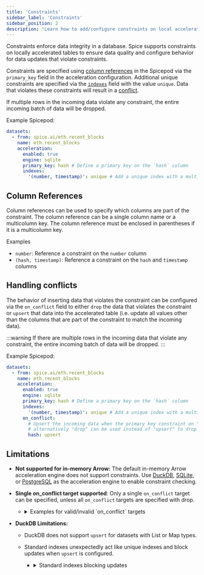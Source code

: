 ```yaml
---
title: 'Constraints'
sidebar_label: 'Constraints'
sidebar_position: 2
description: 'Learn how to add/configure constraints on local acceleration tables in Spice.'
---
```


Constraints enforce data integrity in a database. Spice supports constraints on locally accelerated tables to ensure data quality and configure behavior for data updates that violate constraints.

Constraints are specified using [column references](#column-references) in the Spicepod via the `primary_key` field in the acceleration configuration. Additional unique constraints are specified via the [`indexes`](./indexes.md) field with the value `unique`. Data that violates these constraints will result in a [conflict](#handling-conflicts).

If multiple rows in the incoming data violate any constraint, the entire incoming batch of data will be dropped.

Example Spicepod:

```yaml
datasets:
  - from: spice.ai/eth.recent_blocks
    name: eth.recent_blocks
    acceleration:
      enabled: true
      engine: sqlite
      primary_key: hash # Define a primary key on the `hash` column
      indexes:
        '(number, timestamp)': unique # Add a unique index with a multicolumn key comprised of the `number` and `timestamp` columns
```

## Column References

Column references can be used to specify which columns are part of the constraint. The column reference can be a single column name or a multicolumn key. The column reference must be enclosed in parentheses if it is a multicolumn key.

Examples

- `number`: Reference a constraint on the `number` column
- `(hash, timestamp)`: Reference a constraint on the `hash` and `timestamp` columns

## Handling conflicts

The behavior of inserting data that violates the constraint can be configured via the `on_conflict` field to either `drop` the data that violates the constraint or `upsert` that data into the accelerated table (i.e. update all values other than the columns that are part of the constraint to match the incoming data).

:::warning
If there are multiple rows in the incoming data that violate any constraint, the entire incoming batch of data will be dropped.
:::

Example Spicepod:

```yaml
datasets:
  - from: spice.ai/eth.recent_blocks
    name: eth.recent_blocks
    acceleration:
      enabled: true
      engine: sqlite
      primary_key: hash # Define a primary key on the `hash` column
      indexes:
        '(number, timestamp)': unique # Add a unique index with a multicolumn key comprised of the `number` and `timestamp` columns
      on_conflict:
        # Upsert the incoming data when the primary key constraint on "hash" is violated,
        # alternatively "drop" can be used instead of "upsert" to drop the data update.
        hash: upsert
```

## Limitations

- **Not supported for in-memory Arrow:** The default in-memory Arrow acceleration engine does not support constraints. Use [DuckDB](/components/data-accelerators/duckdb.md), [SQLite](/components/data-accelerators/duckdb.md), or [PostgreSQL](/components/data-accelerators/postgres/index.md) as the acceleration engine to enable constraint checking.
- **Single on_conflict target supported**: Only a single `on_conflict` target can be specified, unless all `on_conflict` targets are specified with drop.

  - <details>
      <summary>Examples for valid/invalid `on_conflict` targets</summary>
      <div>
        The following Spicepod is invalid because it specifies multiple `on_conflict` targets with `upsert`:

    :::danger[Invalid]

    ```yaml
    datasets:
      - from: spice.ai/eth.recent_blocks
        name: eth.recent_blocks
        acceleration:
          enabled: true
          engine: sqlite
          primary_key: hash
          indexes:
            '(number, timestamp)': unique
          on_conflict:
            hash: upsert
            '(number, timestamp)': upsert
    ```

    :::

          The following Spicepod is valid because it specifies multiple `on_conflict` targets with `drop`, which is allowed:

    :::tip[Valid]

    ```yaml
    datasets:
      - from: spice.ai/eth.recent_blocks
        name: eth.recent_blocks
        acceleration:
          enabled: true
          engine: sqlite
          primary_key: hash
          indexes:
            '(number, timestamp)': unique
          on_conflict:
            hash: drop
            '(number, timestamp)': drop
    ```

    :::

          The following Spicepod is invalid because it specifies multiple `on_conflict` targets with `upsert` and `drop`:

    :::danger[Invalid]

    ```yaml
    datasets:
      - from: spice.ai/eth.recent_blocks
        name: eth.recent_blocks
        acceleration:
          enabled: true
          engine: sqlite
          primary_key: hash
          indexes:
            '(number, timestamp)': unique
          on_conflict:
            hash: upsert
            '(number, timestamp)': drop
    ```

    :::

      </div>
    </details>

- **DuckDB Limitations:**

  - DuckDB does not support `upsert` for datasets with List or Map types.
  - Standard indexes unexpectedly act like unique indexes and block updates when `upsert` is configured.

    - <details>
        <summary>Standard indexes blocking updates</summary>
        <div>
          The following Spicepod specifies a standard index on the `number` column, which blocks updates when `upsert` is configured for the `hash` column:

          ```yaml
          datasets:
            - from: spice.ai/eth.recent_blocks
              name: eth.recent_blocks
              acceleration:
                enabled: true
                engine: duckdb
                primary_key: hash
                indexes:
                  number: enabled
                on_conflict:
                  hash: upsert
          ```

          The following error is returned when attempting to upsert data into the `eth.recent_blocks` table:

          ```bash
          ERROR runtime::accelerated_table::refresh: Error adding data for eth.recent_blocks: External error:
          Unable to insert into duckdb table: Binder Error: Can not assign to column 'number' because
          it has a UNIQUE/PRIMARY KEY constraint
          ```

          This is a limitation of DuckDB.

        </div>
      </details>

